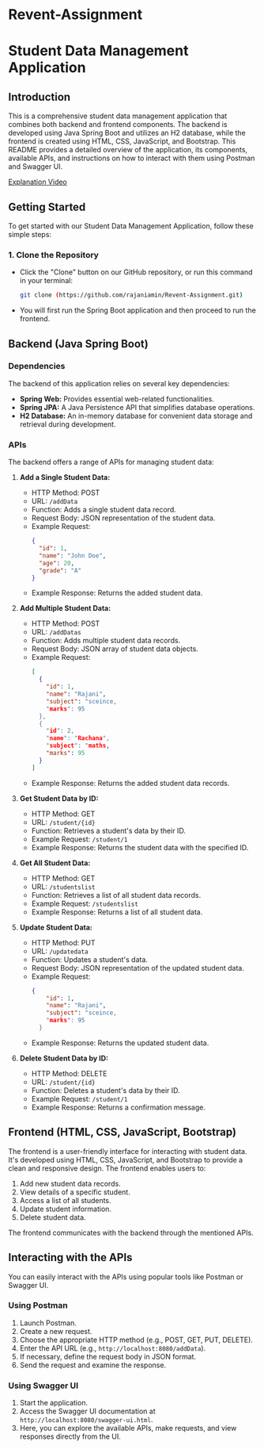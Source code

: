 # Revent-Assignment

# Student Data Management Application

## Introduction

This is a comprehensive student data management application that combines both backend and frontend components. The backend is developed using Java Spring Boot and utilizes an H2 database, while the frontend is created using HTML, CSS, JavaScript, and Bootstrap. This README provides a detailed overview of the application, its components, available APIs, and instructions on how to interact with them using Postman and Swagger UI.

[Explanation Video](https://drive.google.com/file/d/1FAO9bripymO_uG27VrsdU9239kb0ePQg/view?usp=sharing)

## Getting Started

To get started with our Student Data Management Application, follow these simple steps:

### 1. Clone the Repository

- Click the "Clone" button on our GitHub repository, or run this command in your terminal:
  ```bash
  git clone (https://github.com/rajaniamin/Revent-Assignment.git)
- You will first run the Spring Boot application and then proceed to run the frontend.

## Backend (Java Spring Boot)

### Dependencies

The backend of this application relies on several key dependencies:

- **Spring Web:** Provides essential web-related functionalities.
- **Spring JPA:** A Java Persistence API that simplifies database operations.
- **H2 Database:** An in-memory database for convenient data storage and retrieval during development.

### APIs

The backend offers a range of APIs for managing student data:

1. **Add a Single Student Data:**
   - HTTP Method: POST
   - URL: `/addData`
   - Function: Adds a single student data record.
   - Request Body: JSON representation of the student data.
   - Example Request:
     ```json
     {
       "id": 1,
       "name": "John Doe",
       "age": 20,
       "grade": "A"
     }
     ```
   - Example Response: Returns the added student data.

2. **Add Multiple Student Data:**
   - HTTP Method: POST
   - URL: `/addDatas`
   - Function: Adds multiple student data records.
   - Request Body: JSON array of student data objects.
   - Example Request:
     ```json
     [
       {
         "id": 1,
         "name": "Rajani",
         "subject": "sceince,
         "marks": 95
       },
       {
         "id": 2,
         "name": "Rachana",
         "subject": "maths,
         "marks": 95
       }
     ]
     ```
   - Example Response: Returns the added student data records.

3. **Get Student Data by ID:**
   - HTTP Method: GET
   - URL: `/student/{id}`
   - Function: Retrieves a student's data by their ID.
   - Example Request: `/student/1`
   - Example Response: Returns the student data with the specified ID.

4. **Get All Student Data:**
   - HTTP Method: GET
   - URL: `/studentslist`
   - Function: Retrieves a list of all student data records.
   - Example Request: `/studentslist`
   - Example Response: Returns a list of all student data.

5. **Update Student Data:**
   - HTTP Method: PUT
   - URL: `/updatedata`
   - Function: Updates a student's data.
   - Request Body: JSON representation of the updated student data.
   - Example Request:
     ```json
     {
         "id": 1,
         "name": "Rajani",
         "subject": "sceince,
         "marks": 95
       }
     ```
   - Example Response: Returns the updated student data.

6. **Delete Student Data by ID:**
   - HTTP Method: DELETE
   - URL: `/student/{id}`
   - Function: Deletes a student's data by their ID.
   - Example Request: `/student/1`
   - Example Response: Returns a confirmation message.

## Frontend (HTML, CSS, JavaScript, Bootstrap)

The frontend is a user-friendly interface for interacting with student data. It's developed using HTML, CSS, JavaScript, and Bootstrap to provide a clean and responsive design. The frontend enables users to:

1. Add new student data records.
2. View details of a specific student.
3. Access a list of all students.
4. Update student information.
5. Delete student data.

The frontend communicates with the backend through the mentioned APIs.

## Interacting with the APIs

You can easily interact with the APIs using popular tools like Postman or Swagger UI.

### Using Postman

1. Launch Postman.
2. Create a new request.
3. Choose the appropriate HTTP method (e.g., POST, GET, PUT, DELETE).
4. Enter the API URL (e.g., `http://localhost:8080/addData`).
5. If necessary, define the request body in JSON format.
6. Send the request and examine the response.

### Using Swagger UI

1. Start the application.
2. Access the Swagger UI documentation at `http://localhost:8080/swagger-ui.html`.
3. Here, you can explore the available APIs, make requests, and view responses directly from the UI.

